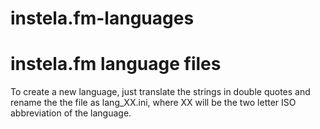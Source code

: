 # instela.fm-languages

# instela.fm language files

To create a new language, just translate the strings in double quotes and rename the the file as lang_XX.ini, where XX will be the two letter ISO abbreviation of the language.